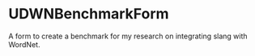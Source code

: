 # UDWNBenchmarkForm
A form to create a benchmark for my research on integrating slang with WordNet.
